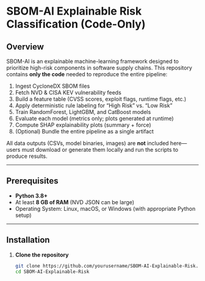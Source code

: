 # SBOM-AI Explainable Risk Classification (Code-Only)

## Overview

SBOM-AI is an explainable machine-learning framework designed to prioritize high-risk components in software supply chains. This repository contains **only the code** needed to reproduce the entire pipeline:

1. Ingest CycloneDX SBOM files  
2. Fetch NVD & CISA KEV vulnerability feeds  
3. Build a feature table (CVSS scores, exploit flags, runtime flags, etc.)  
4. Apply deterministic rule labeling for “High Risk” vs. “Low Risk”  
5. Train RandomForest, LightGBM, and CatBoost models  
6. Evaluate each model (metrics only; plots generated at runtime)  
7. Compute SHAP explainability plots (summary + force)  
8. (Optional) Bundle the entire pipeline as a single artifact

All data outputs (CSVs, model binaries, images) are **not** included here—users must download or generate them locally and run the scripts to produce results.

---

## Prerequisites

- **Python 3.8+**  
- At least **8 GB of RAM** (NVD JSON can be large)  
- Operating System: Linux, macOS, or Windows (with appropriate Python setup)

---

## Installation

1. **Clone the repository**  
   ```bash
   git clone https://github.com/yourusername/SBOM-AI-Explainable-Risk.git
   cd SBOM-AI-Explainable-Risk

